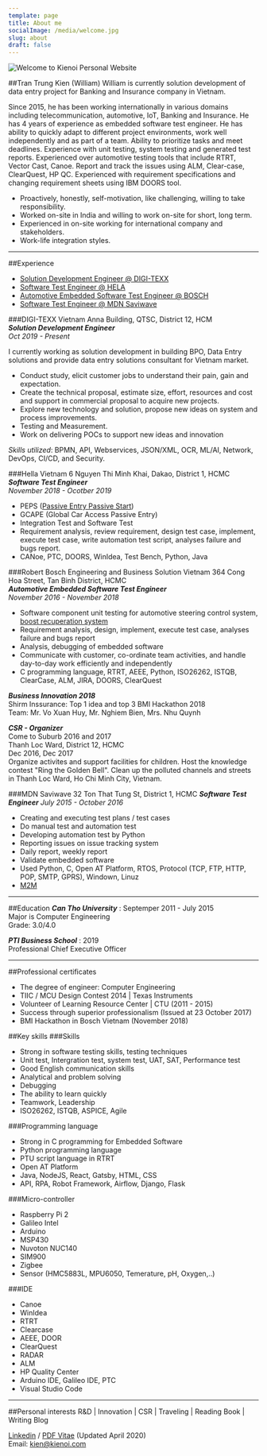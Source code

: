 ```yaml
---
template: page
title: About me
socialImage: /media/welcome.jpg
slug: about
draft: false
---
```

![Welcome to Kienoi Personal Website](/media/hello-kienoi.png)

##Tran Trung Kien (William)
William is currently solution development of data entry project for Banking and Insurance company in Vietnam.

Since 2015, he has been working internationally in various domains including telecommunication, automotive, IoT, Banking and Insurance. He has 4 years of experience as embedded software test engineer. He has ability to quickly adapt to different project environments, work well independently and as part of a team. Ability to prioritize tasks and meet deadlines. Experience with unit testing, system testing and generated test reports. Experienced over automotive testing tools that include RTRT, Vector Cast, Canoe. Report and track the issues using ALM, Clear-case, ClearQuest, HP QC. Experienced with requirement specifications and changing requirement sheets using IBM DOORS tool.

* Proactively, honestly, self-motivation, like challenging, willing to take responsibility.
* Worked on-site in India and willing to work on-site for short, long term.
* Experienced in on-site working for international company and stakeholders.
* Work-life integration styles.

---

##Experience
- [Solution Development Engineer @ DIGI-TEXX](#digi-texx-vietnam)
- [Software Test Engineer @ HELA](#hella-vietnam)
- [Automotive Embedded Software Test Engineer @ BOSCH](#robert-bosch-engineering-and-business-solution-vietnam)
- [Software Test Engineer @ MDN Saviwave](#MDN-Saviwave)

###DIGI-TEXX Vietnam
Anna Building, QTSC, District 12, HCM\
***Solution Development Engineer***\
*Oct 2019 - Present*

I currently working as solution development in building BPO, Data Entry solutions and provide data entry solutions consultant for Vietnam market.

- Conduct study, elicit customer jobs to understand their pain, gain and expectation.
- Create the technical proposal, estimate size, effort, resources and cost and support in commercial proposal to acquire new projects.
- Explore new technology and solution, propose new ideas on system and process improvements.
- Testing and Measurement.
- Work on delivering POCs to support new ideas and innovation

*Skills utilized*: BPMN, API, Webservices, JSON/XML, OCR, ML/AI, Network, DevOps, CI/CD, and Security.


###Hella Vietnam
6 Nguyen Thi Minh Khai, Dakao, District 1, HCMC\
***Software Test Engineer***\
*November 2018 - Ocotber 2019*

- PEPS ([Passive Entry Passive Start](/posts/Passive-Entry-Passive-Start-PEPS))
- GCAPE (Global Car Access Passive Entry)
- Integration Test and Software Test
- Requirement analysis, review requirement, design test case, implement, execute test case, write automation test script, analyses failure and bugs report.
- CANoe, PTC, DOORS, WinIdea, Test Bench, Python, Java

###Robert Bosch Engineering and Business Solution Vietnam
364 Cong Hoa Street, Tan Binh District, HCMC\
***Automotive Embedded Software Test Engineer***\
*November 2016 - November 2018*

- Software component unit testing for automotive steering control system, [boost recuperation system](posts/BRS-Boost-Recuperation-System)
- Requirement analysis, design, implement, execute test case, analyses failure and bugs report
- Analysis, debugging of embedded software
- Communicate with customer, co-ordinate team activities, and handle day-to-day work efficiently and independently
- C programming language, RTRT, AEEE, Python, ISO26262, ISTQB, ClearCase, ALM, JIRA, DOORS, ClearQuest

***Business Innovation 2018***\
Shirm Inssurance: Top 1 idea and top 3 BMI Hackathon 2018\
Team: Mr. Vo Xuan Huy, Mr. Nghiem Bien, Mrs. Nhu Quynh

***CSR - Organizer***\
Come to Suburb 2016 and 2017\
Thanh Loc Ward, District 12, HCMC\
Dec 2016, Dec 2017\
Organize activites and support facilities for children. Host the knowledge contest "Ring the Golden Bell". Clean up the polluted channels and streets in Thanh Loc Ward, Ho Chi Minh City, Vietnam.

###MDN Saviwave
32 Ton That Tung St, District 1, HCMC
***Software Test Engineer***
*July 2015 - October 2016*

+ Creating and executing test plans / test cases
+ Do manual test and automation test
+ Developing automation test by Python
+ Reporting issues on issue tracking system
+ Daily report, weekly report
+ Validate embedded software
+ Used Python, C, Open AT Platform, RTOS, Protocol (TCP, FTP, HTTP, POP, SMTP, GPRS), Windown, Linuz
+ [M2M](/posts/M2M-Machine-to-machine)

---

##Education
***Can Tho University*** : Septemper 2011 - July 2015\
Major is Computer Engineering\
Grade: 3.0/4.0

***PTI Business School*** : 2019\
Professional Chief Executive Officer

---

##Professional certificates
* The degree of engineer: Computer Engineering
* TIIC / MCU Design Contest 2014 | Texas Instruments
* Volunteer of Learning Resource Center | CTU (2011 - 2015)
* Success through superior professionalism (Issued at 23 October 2017)
* BMI Hackathon in Bosch Vietnam (November 2018)

##Key skills
###Skills
+ Strong in software testing skills, testing techniques
+ Unit test, Intergration test, system test, UAT, SAT, Performance test
+ Good English communication skills
+ Analytical and problem solving
+ Debugging
+ The ability to learn quickly
+ Teamwork, Leadership
+ ISO26262, ISTQB, ASPICE, Agile

###Programming language
+ Strong in C programming for Embedded Software
+ Python programming language
+ PTU script language in RTRT
+ Open AT Platform
+ Java, NodeJS, React, Gatsby, HTML, CSS
+ API, RPA, Robot Framework, Airflow, Django, Flask

###Micro-controller
+ Raspberry Pi 2
+ Galileo Intel
+ Arduino
+ MSP430
+ Nuvoton NUC140
+ SIM900
+ Zigbee
+ Sensor (HMC5883L, MPU6050, Temerature, pH, Oxygen,..)
  
###IDE
- Canoe
- WinIdea
- RTRT
- Clearcase
- AEEE, DOOR
- ClearQuest
- RADAR
- ALM
- HP Quality Center
- Arduino IDE, Galileo IDE, PTC
- Visual Studio Code

---

##Personal interests
R&D | Innovation | CSR | Traveling | Reading Book | Writing Blog

[Linkedin](https://www.linkedin.com/in/kienoiinc/) /
[PDF Vitae](/docs/cv.pdf) (Updated April 2020)\
Email: [kien@kienoi.com](mailto:kien@kienoi.com)



